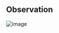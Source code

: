 ## Observation

![image](https://github.com/user-attachments/assets/7d0c52d1-c76c-4383-a6d5-dd508854e2c3)
